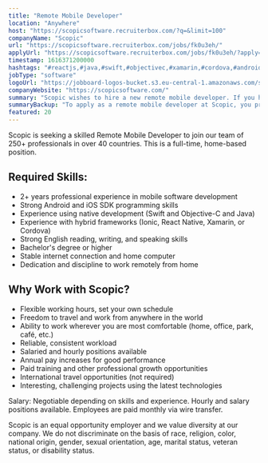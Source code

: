 ```yaml
---
title: "Remote Mobile Developer"
location: "Anywhere"
host: "https://scopicsoftware.recruiterbox.com/?q=&limit=100"
companyName: "Scopic"
url: "https://scopicsoftware.recruiterbox.com/jobs/fk0u3eh/"
applyUrl: "https://scopicsoftware.recruiterbox.com/jobs/fk0u3eh/?apply=true"
timestamp: 1616371200000
hashtags: "#reactjs,#java,#swift,#objectivec,#xamarin,#cordova,#android,#ios,#English"
jobType: "software"
logoUrl: "https://jobboard-logos-bucket.s3.eu-central-1.amazonaws.com/scopic"
companyWebsite: "https://scopicsoftware.com/"
summary: "Scopic wishes to hire a new remote mobile developer. If you have 2+ years professional experience in mobile software development, consider applying."
summaryBackup: "To apply as a remote mobile developer at Scopic, you preferably need to have some knowledge of: #reactjs, #java, #swift."
featured: 20
---
```


Scopic is seeking a skilled Remote Mobile Developer to join our team of 250+ professionals in over 40 countries. This is a full-time, home-based position.

## Required Skills:

*   2+ years professional experience in mobile software development
*   Strong Android and iOS SDK programming skills
*   Experience using native development (Swift and Objective-C and Java)
*   Experience with hybrid frameworks (Ionic, React Native, Xamarin, or Cordova)
*   Strong English reading, writing, and speaking skills
*   Bachelor's degree or higher
*   Stable internet connection and home computer
*   Dedication and discipline to work remotely from home

## Why Work with Scopic?

*   Flexible working hours, set your own schedule
*   Freedom to travel and work from anywhere in the world
*   Ability to work wherever you are most comfortable (home, office, park, café, etc.)
*   Reliable, consistent workload
*   Salaried and hourly positions available
*   Annual pay increases for good performance
*   Paid training and other professional growth opportunities
*   International travel opportunities (not required)
*   Interesting, challenging projects using the latest technologies

Salary: Negotiable depending on skills and experience. Hourly and salary positions available. Employees are paid monthly via wire transfer.

Scopic is an equal opportunity employer and we value diversity at our company. We do not discriminate on the basis of race, religion, color, national origin, gender, sexual orientation, age, marital status, veteran status, or disability status.
